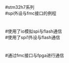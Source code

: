 #stm32h7系列  
#spi外设与fmc接口的例程     
#      
#使用了io模拟spi与flash通信     
#使用了spi1外设与flash通信     
#   
#通过fmc接口与fpga进行通信   
